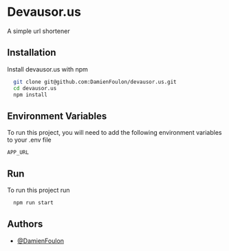 
# Devausor.us

A simple url shortener




## Installation

Install devausor.us with npm

```bash
  git clone git@github.com:DamienFoulon/devausor.us.git
  cd devausor.us
  npm install
```

## Environment Variables

To run this project, you will need to add the following environment variables to your .env file

`APP_URL`
## Run

To run this project run

```bash
  npm run start
```


## Authors

- [@DamienFoulon](https://www.github.com/DamienFoulon)